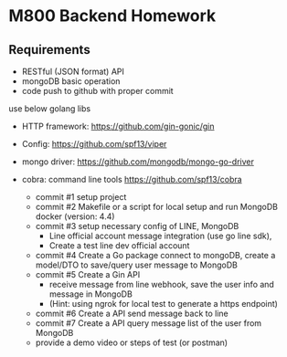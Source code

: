 # M800 Backend Homework

## Requirements
- RESTful (JSON format) API
- mongoDB basic operation
- code push to github with proper commit

use below golang libs
- HTTP framework: https://github.com/gin-gonic/gin
- Config: https://github.com/spf13/viper
- mongo driver: https://github.com/mongodb/mongo-go-driver
- cobra: command line tools https://github.com/spf13/cobra

    - commit #1 setup project
    - commit #2 Makefile or a script for local setup and run MongoDB docker (version: 4.4)
    - commit #3 setup necessary config of LINE, MongoDB 
        - Line official account message integration (use go line sdk),
        - Create a test line dev official account
    - commit #4 Create a Go package connect to mongoDB, create a model/DTO to save/query user message to MongoDB
    - commit #5 Create a Gin API
        - receive message from line webhook, save the user info and message in MongoDB
        - (Hint: using ngrok for local test to generate a https endpoint)
    - commit #6 Create a API send message back to line
    - commit #7 Create a API query message list of the user from MongoDB
    - provide a demo video or steps of test (or postman)